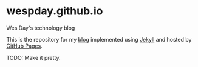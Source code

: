 wespday.github.io
=================

Wes Day's technology blog

This is the repository for my [blog](http://wespday.github.io/) implemented using [Jekyll](http://jekyllrb.com/) and hosted by [GitHub Pages](https://pages.github.com/).

TODO: Make it pretty.
